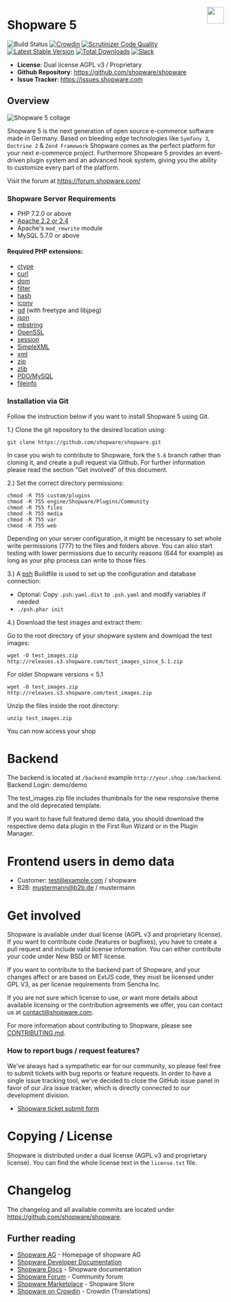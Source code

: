 <a href="https://github.com/shopware/platform"><img src="https://s3.eu-central-1.amazonaws.com/shopware-platform-assets/github-platform/readme/discover_sw6.png" align="right" height="39" /></a>

# Shopware 5

![Build Status](https://github.com/shopware/shopware/workflows/PHPUnit/badge.svg)
[![Crowdin](https://d322cqt584bo4o.cloudfront.net/shopware/localized.svg)](https://crowdin.com/project/shopware)
[![Scrutinizer Code Quality](https://scrutinizer-ci.com/g/shopware/shopware/badges/quality-score.png?b=5.5)](https://scrutinizer-ci.com/g/shopware/shopware/?branch=5.5)
[![Latest Stable Version](https://poser.pugx.org/shopware/shopware/v/stable)](https://packagist.org/packages/shopware/shopware)
[![Total Downloads](https://poser.pugx.org/shopware/shopware/downloads)](https://packagist.org/packages/shopware/shopware)
[![Slack](https://img.shields.io/badge/chat-on%20slack-%23ECB22E)](http://slack.shopware.com?utm_source=badge&utm_medium=badge&utm_campaign=pr-badge)

- **License**: Dual license AGPL v3 / Proprietary
- **Github Repository**: <https://github.com/shopware/shopware>
- **Issue Tracker**: <https://issues.shopware.com>

## Overview

![Shopware 5 collage](https://assets.shopware.com/media/github/shopware5_readme.png)

Shopware 5 is the next generation of open source e-commerce software made in Germany. Based on bleeding edge technologies like `Symfony 3`, `Doctrine 2` & `Zend Framework` Shopware comes as the perfect platform for your next e-commerce project.
Furthermore Shopware 5 provides an event-driven plugin system and an advanced hook system, giving you the ability to customize every part of the platform.

Visit the forum at <https://forum.shopware.com/>

### Shopware Server Requirements

- PHP 7.2.0 or above
- [Apache 2.2 or 2.4](https://httpd.apache.org/)
- Apache's `mod_rewrite` module
- MySQL 5.7.0 or above

#### Required PHP extensions:

-   <a href="https://php.net/manual/en/book.ctype.php" target="_blank">ctype</a>
-   <a href="https://php.net/manual/en/book.curl.php" target="_blank">curl</a>
-   <a href="https://php.net/manual/en/book.dom.php" target="_blank">dom</a>
-   <a href="https://php.net/manual/en/book.filter.php" target="_blank">filter</a>
-   <a href="https://php.net/manual/en/book.hash.php" target="_blank">hash</a>
-   <a href="https://php.net/manual/en/book.iconv.php" target="_blank">iconv</a>
-   <a href="https://php.net/manual/en/book.image.php" target="_blank">gd</a> (with freetype and libjpeg)
-   <a href="https://php.net/manual/en/book.json.php" target="_blank">json</a>
-   <a href="https://php.net/manual/en/book.mbstring.php" target="_blank">mbstring</a>
-   <a href="https://php.net/manual/en/book.openssl.php" target="_blank">OpenSSL</a>
-   <a href="https://php.net/manual/en/book.session.php" target="_blank">session</a>
-   <a href="https://php.net/manual/en/book.simplexml.php" target="_blank">SimpleXML</a>
-   <a href="https://php.net/manual/en/book.xml.php" target="_blank">xml</a>
-   <a href="https://php.net/manual/en/book.zip.php" target="_blank">zip</a>
-   <a href="https://php.net/manual/en/book.zlib.php" target="_blank">zlib</a>
-   <a href="https://php.net/manual/en/ref.pdo-mysql.php" target="_blank">PDO/MySQL</a>
-   <a href="https://php.net/manual/de/book.fileinfo.php" target="_blank">fileinfo</a>

### Installation via Git

Follow the instruction below if you want to install Shopware 5 using Git.

1.) Clone the git repository to the desired location using:

    git clone https://github.com/shopware/shopware.git

In case you wish to contribute to Shopware, fork the `5.6` branch rather than cloning it, and create a pull request via Github. For further information please read the section "Get involved" of this document.

2.) Set the correct directory permissions:

    chmod -R 755 custom/plugins
    chmod -R 755 engine/Shopware/Plugins/Community
    chmod -R 755 files
    chmod -R 755 media
    chmod -R 755 var
    chmod -R 755 web

Depending on your server configuration, it might be necessary to set whole write permissions (777) to the files and folders above.
You can also start testing with lower permissions due to security reasons (644 for example) as long as your php process can write to those files.

3.) A [psh](https://github.com/shopwareLabs/psh) Buildfile is used to set up the configuration and database connection:

* Optonal: Copy `.psh.yaml.dist` to `.psh.yaml` and modify variables if needed
* ``./psh.phar init``

4.) Download the test images and extract them:

Go to the root directory of your shopware system and download the test images:

    wget -O test_images.zip http://releases.s3.shopware.com/test_images_since_5.1.zip

For older Shopware versions < 5.1

    wget -O test_images.zip http://releases.s3.shopware.com/test_images.zip

Unzip the files inside the root directory:

    unzip test_images.zip

You can now access your shop

# Backend

The backend is located at `/backend` example `http://your.shop.com/backend`.
Backend Login: demo/demo

The test_images.zip file includes thumbnails for the new responsive theme and the old deprecated template.

If you want to have full featured demo data, you should download the respective demo data plugin in the First Run Wizard or in the Plugin Manager.

# Frontend users in demo data

* Customer: test@example.com / shopware
* B2B: mustermann@b2b.de / mustermann

# Get involved

Shopware is available under dual license (AGPL v3 and proprietary license). If you want to contribute code (features or bugfixes), you have to create a pull request and include valid license information. You can either contribute your code under New BSD or MIT license.

If you want to contribute to the backend part of Shopware, and your changes affect or are based on ExtJS code, they must be licensed under GPL V3, as per license requirements from Sencha Inc.

If you are not sure which license to use, or want more details about available licensing or the contribution agreements we offer, you can contact us at <contact@shopware.com>.

For more information about contributing to Shopware, please see [CONTRIBUTING.md](CONTRIBUTING.md).


### How to report bugs / request features?

We've always had a sympathetic ear for our community, so please feel free to submit tickets with bug reports or feature requests. In order to have a single issue tracking tool, we've decided to close the GitHub issue panel in favor of our Jira issue tracker, which is directly connected to our development division.

* [Shopware ticket submit form](https://issues.shopware.com/createissue)

# Copying / License

Shopware is distributed under a dual license (AGPL v3 and proprietary license). You can find the whole license text in the `license.txt` file.

# Changelog

The changelog and all available commits are located under <https://github.com/shopware/shopware>.

## Further reading

* [Shopware AG](https://www.shopware.com) - Homepage of shopware AG
* [Shopware Developer Documentation](https://devdocs.shopware.com/)
* [Shopware Docs](https://docs.shopware.com/) - Shopware documentation
* [Shopware Forum](https://forum.shopware.com) - Community forum
* [Shopware Marketplace](https://store.shopware.com) - Shopware Store
* [Shopware on Crowdin](https://crowdin.com/project/shopware) - Crowdin (Translations)

